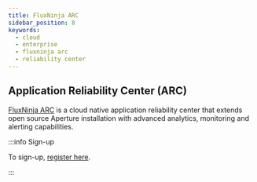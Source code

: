 ```yaml
---
title: FluxNinja ARC
sidebar_position: 8
keywords:
  - cloud
  - enterprise
  - fluxninja arc
  - reliability center
---
```


## Application Reliability Center (ARC)

[FluxNinja ARC](https://www.fluxninja.com/product) is a cloud native application
reliability center that extends open source Aperture installation with advanced
analytics, monitoring and alerting capabilities.

:::info Sign-up

To sign-up, [register here](https://app.fluxninja.com/sign-up).

:::
